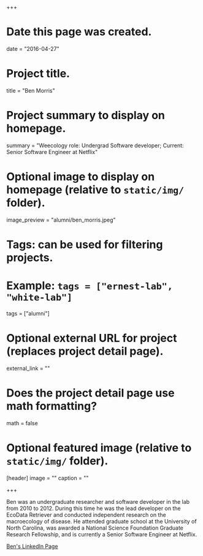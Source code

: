 +++
# Date this page was created.
date = "2016-04-27"

# Project title.
title = "Ben Morris"

# Project summary to display on homepage.
summary = "Weecology role: Undergrad Software developer; Current: Senior Software Engineer at Netflix"

# Optional image to display on homepage (relative to `static/img/` folder).
image_preview = "alumni/ben_morris.jpeg"

# Tags: can be used for filtering projects.
# Example: `tags = ["ernest-lab", "white-lab"]`
tags = ["alumni"]

# Optional external URL for project (replaces project detail page).
external_link = ""

# Does the project detail page use math formatting?
math = false

# Optional featured image (relative to `static/img/` folder).
[header]
image = ""
caption = ""

+++

Ben was an undergraduate researcher and software developer in the lab from 2010 to 2012. During this time he was the lead developer on the EcoData Retriever and conducted independent research on the macroecology of disease. He attended graduate school at the University of North Carolina, was awarded a National Science Foundation Graduate Research Fellowship, and is currently a Senior Software Engineer at Netflix.

[Ben's LinkedIn Page](https://www.linkedin.com/in/bendmorris/)
